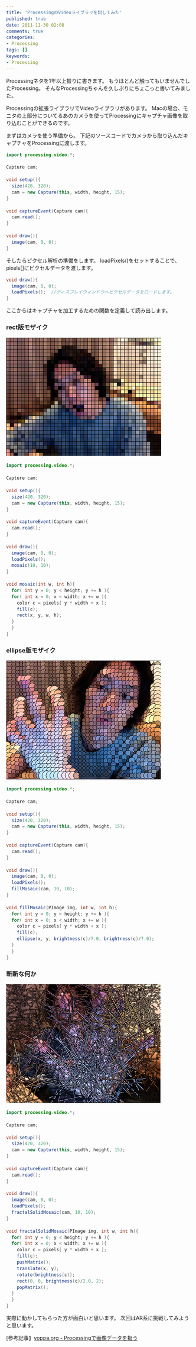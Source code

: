 ```yaml
---
title: 'ProcessingのVideoライブラリを試してみた'
published: true
date: 2011-11-30 02:08
comments: true
categories:
- Processing
tags: []
keywords:
- Processing
---
```

Processingネタを1年以上振りに書きます。
もうほとんど触ってもいませんでしたProcessing。
そんなProcessingちゃんを久しぶりにちょこっと書いてみました。

Processingの拡張ライブラリでVideoライブラリがあります。
Macの場合、モニタの上部分についてるあのカメラを使ってProcessingにキャプチャ画像を取り込むことができるのです。

まずはカメラを使う準備から。
下記のソースコードでカメラから取り込んだキャプチャをProcessingに渡します。

```java
import processing.video.*;

Capture cam;

void setup(){
  size(420, 320);
  cam = new Capture(this, width, height, 15);
}

void captureEvent(Capture cam){
  cam.read();
}

void draw(){
  image(cam, 0, 0);
}
```

そしたらピクセル解析の準備をします。
loadPixels()をセットすることで、pixels[]にピクセルデータを渡します。
```java
void draw(){
  image(cam, 0, 0);
  loadPixels();  //ディスプレイウィンドウへピクセルデータをロードします。
}
```

ここからはキャプチャを加工するための関数を定義して読み出します。


### rect版モザイク
<a href="/imgs/archives/2011/11/ca49c20ec8023714493c1e9be7a17703.png"><img src="/imgs/archives/2011/11/ca49c20ec8023714493c1e9be7a17703.png" alt="" title="スクリーンショット 2011-11-29 23.27.21" width="420" height="321" class="alignnone size-full wp-image-853" /></a>
```java
import processing.video.*;
 
Capture cam;
 
void setup(){
  size(420, 320);
  cam = new Capture(this, width, height, 15);
}
 
void captureEvent(Capture cam){
  cam.read();
}
 
void draw(){
  image(cam, 0, 0);
  loadPixels();
  mosaic(10, 10);
}

void mosaic(int w, int h){
  for( int y = 0; y < height; y += h ){
  for( int x = 0; x < width; x += w ){
    color c = pixels[ y * width + x ];
    fill(c);
    rect(x, y, w, h);
  }
  }
}
```


### ellipse版モザイク
<a href="/imgs/archives/2011/11/f68ac3e907b52df26b26a45fcb7db787.png"><img src="/imgs/archives/2011/11/f68ac3e907b52df26b26a45fcb7db787.png" alt="" title="スクリーンショット 2011-11-30 0.58.54" width="419" height="322" class="alignnone size-full wp-image-855" /></a>
```java
import processing.video.*;
 
Capture cam;
 
void setup(){
  size(420, 320);
  cam = new Capture(this, width, height, 15);
}
 
void captureEvent(Capture cam){
  cam.read();
}
 
void draw(){
  image(cam, 0, 0);
  loadPixels();
  fillMosaic(cam, 10, 10);
}

void fillMosaic(PImage img, int w, int h){
  for( int y = 0; y < height; y += h ){
  for( int x = 0; x < width; x += w ){
    color c = pixels[ y * width + x ];
    fill(c);
    ellipse(x, y, brightness(c)/7.0, brightness(c)/7.0);
  }
  }
}
```


### 斬新な何か
<a href="/imgs/archives/2011/11/6c3ad99e87ec9eb07ec8c82902354f8b.png"><img src="/imgs/archives/2011/11/6c3ad99e87ec9eb07ec8c82902354f8b.png" alt="" title="スクリーンショット 2011-11-30 2.00.50" width="418" height="322" class="alignnone size-full wp-image-857" /></a>
```java
import processing.video.*;
 
Capture cam;
 
void setup(){
  size(420, 320);
  cam = new Capture(this, width, height, 15);
}
 
void captureEvent(Capture cam){
  cam.read();
}
 
void draw(){
  image(cam, 0, 0);
  loadPixels();
  fractalSolidMosaic(cam, 10, 10);
}

void fractalSolidMosaic(PImage img, int w, int h){
  for( int y = 0; y < height; y += h ){
  for( int x = 0; x < width; x += w ){
    color c = pixels[ y * width + x ];
    fill(c);
    pushMatrix();
    translate(x, y);
    rotate(brightness(c));
    rect(0, 0, brightness(c)/2.0, 2);
    popMatrix();
  }
  }
}
```

実際に動かしてもらった方が面白いと思います。
次回はAR系に挑戦してみようと思います。

[参考記事】[yoppa.org - Processingで画像データを扱う](http://yoppa.org/proga10/1353.html "yoppa.org - Processingで画像データを扱う")